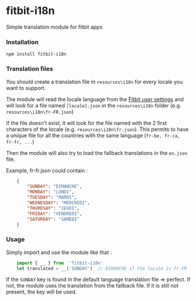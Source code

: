 
# fitbit-i18n

Simple translation module for fitbit apps

### Installation

`npm install fitbit-i18n`

### Translation files

You should create a translation file in `resources\i18n` for every locale you want to support.

The module will read the locale language from the [Fitbit user settings](https://dev.fitbit.com/build/reference/device-api/user-settings/#variable-locale) and will look for a file named `[locale].json` in the `resources\i18n` folder (e.g. `resources\i18n\fr-FR.json`)

If the file doesn't exist, it will look for the file named with the 2 first characters of the locale (e.g.  `resources\i18n\fr.json`). This permits to have a unique file for all the countries with the same language (`fr-be, fr-ca, fr-fr, ...`)

Then the module will also try to load the fallback translations in the `en.json` file.

Example, fr-fr.json could contain :

``` json
	{
		"SUNDAY": "DIMANCHE",
		"MONDAY": "LUNDI",
		"TUESDAY": "MARDI",
		"WEDNESDAY": "MERCREDI",
		"THURDSAY": "JEUDI",
		"FRIDAY": "VENDREDI",
		"SATURDAY": "SAMEDI"
	}
```

### Usage

Simply import and use the module like that :
``` javascript
	import { __ } from  'fitbit-i18n'
	let translated = __('SUNDAY')  // DIMANCHE if the locale is fr-FR
```

If the `SUNDAY` key is found in the default language translation file => perfect.
If not, the module uses the translation from the fallback file.
If it is still not present, the key will be used.
